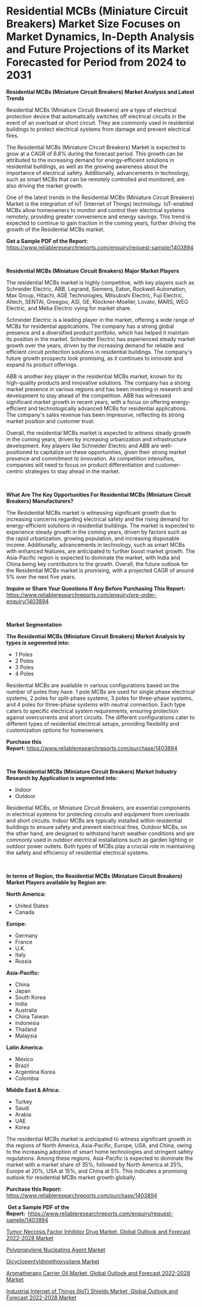 <p><h1>Residential MCBs (Miniature Circuit Breakers) Market Size Focuses on Market Dynamics, In-Depth Analysis and Future Projections of its Market Forecasted for Period from 2024 to 2031</h1></p><p><strong>Residential MCBs (Miniature Circuit Breakers) Market Analysis and Latest Trends</strong></p>
<p><p>Residential MCBs (Miniature Circuit Breakers) are a type of electrical protection device that automatically switches off electrical circuits in the event of an overload or short circuit. They are commonly used in residential buildings to protect electrical systems from damage and prevent electrical fires.</p><p>The Residential MCBs (Miniature Circuit Breakers) Market is expected to grow at a CAGR of 6.8% during the forecast period. This growth can be attributed to the increasing demand for energy-efficient solutions in residential buildings, as well as the growing awareness about the importance of electrical safety. Additionally, advancements in technology, such as smart MCBs that can be remotely controlled and monitored, are also driving the market growth.</p><p>One of the latest trends in the Residential MCBs (Miniature Circuit Breakers) Market is the integration of IoT (Internet of Things) technology. IoT-enabled MCBs allow homeowners to monitor and control their electrical systems remotely, providing greater convenience and energy savings. This trend is expected to continue to gain traction in the coming years, further driving the growth of the Residential MCBs market.</p></p>
<p><strong>Get a Sample PDF of the Report:&nbsp;</strong> <a href="https://www.reliableresearchreports.com/enquiry/request-sample/1403894">https://www.reliableresearchreports.com/enquiry/request-sample/1403894</a></p>
<p>&nbsp;</p>
<p><strong>Residential MCBs (Miniature Circuit Breakers) Major Market Players</strong></p>
<p><p>The residential MCBs market is highly competitive, with key players such as Schneider Electric, ABB, Legrand, Siemens, Eaton, Rockwell Automation, Max Group, Hitachi, AGE Technologies, Mitsubishi Electric, Fuji Electric, Altech, SENTAI, Greegoo, ASI, GE, Klockner-Moeller, Lovato, MARS, WEG Electric, and Meba Electric vying for market share.</p><p>Schneider Electric is a leading player in the market, offering a wide range of MCBs for residential applications. The company has a strong global presence and a diversified product portfolio, which has helped it maintain its position in the market. Schneider Electric has experienced steady market growth over the years, driven by the increasing demand for reliable and efficient circuit protection solutions in residential buildings. The company's future growth prospects look promising, as it continues to innovate and expand its product offerings.</p><p>ABB is another key player in the residential MCBs market, known for its high-quality products and innovative solutions. The company has a strong market presence in various regions and has been investing in research and development to stay ahead of the competition. ABB has witnessed significant market growth in recent years, with a focus on offering energy-efficient and technologically advanced MCBs for residential applications. The company's sales revenue has been impressive, reflecting its strong market position and customer trust.</p><p>Overall, the residential MCBs market is expected to witness steady growth in the coming years, driven by increasing urbanization and infrastructure development. Key players like Schneider Electric and ABB are well-positioned to capitalize on these opportunities, given their strong market presence and commitment to innovation. As competition intensifies, companies will need to focus on product differentiation and customer-centric strategies to stay ahead in the market.</p></p>
<p>&nbsp;</p>
<p><strong>What Are The Key Opportunities For Residential MCBs (Miniature Circuit Breakers) Manufacturers?</strong></p>
<p><p>The Residential MCBs market is witnessing significant growth due to increasing concerns regarding electrical safety and the rising demand for energy-efficient solutions in residential buildings. The market is expected to experience steady growth in the coming years, driven by factors such as the rapid urbanization, growing population, and increasing disposable income. Additionally, advancements in technology, such as smart MCBs with enhanced features, are anticipated to further boost market growth. The Asia-Pacific region is expected to dominate the market, with India and China being key contributors to the growth. Overall, the future outlook for the Residential MCBs market is promising, with a projected CAGR of around 5% over the next five years.</p></p>
<p><strong>Inquire or Share Your Questions If Any Before Purchasing This Report:</strong> <a href="https://www.reliableresearchreports.com/enquiry/pre-order-enquiry/1403894">https://www.reliableresearchreports.com/enquiry/pre-order-enquiry/1403894</a></p>
<p>&nbsp;</p>
<p><strong>Market Segmentation</strong></p>
<p><strong>The Residential MCBs (Miniature Circuit Breakers) Market Analysis by types is segmented into:</strong></p>
<p><ul><li>1 Poles</li><li>2 Poles</li><li>3 Poles</li><li>4 Poles</li></ul></p>
<p><p>Residential MCBs are available in various configurations based on the number of poles they have. 1 pole MCBs are used for single phase electrical systems, 2 poles for split-phase systems, 3 poles for three-phase systems, and 4 poles for three-phase systems with neutral connection. Each type caters to specific electrical system requirements, ensuring protection against overcurrents and short circuits. The different configurations cater to different types of residential electrical setups, providing flexibility and customization options for homeowners.</p></p>
<p><strong>Purchase this Report:&nbsp;</strong><a href="https://www.reliableresearchreports.com/purchase/1403894">https://www.reliableresearchreports.com/purchase/1403894</a></p>
<p>&nbsp;</p>
<p><strong>The Residential MCBs (Miniature Circuit Breakers) Market Industry Research by Application is segmented into:</strong></p>
<p><ul><li>Indoor</li><li>Outdoor</li></ul></p>
<p><p>Residential MCBs, or Miniature Circuit Breakers, are essential components in electrical systems for protecting circuits and equipment from overloads and short circuits. Indoor MCBs are typically installed within residential buildings to ensure safety and prevent electrical fires. Outdoor MCBs, on the other hand, are designed to withstand harsh weather conditions and are commonly used in outdoor electrical installations such as garden lighting or outdoor power outlets. Both types of MCBs play a crucial role in maintaining the safety and efficiency of residential electrical systems.</p></p>
<p>&nbsp;</p>
<p><strong>In terms of Region, the Residential MCBs (Miniature Circuit Breakers) Market Players available by Region are:</strong></p>
<p>
    <p> <strong> North America: </strong>
        <ul>
            <li>United States</li>
            <li>Canada</li>
        </ul>
        </p> 
    <p> <strong> Europe: </strong>
        <ul>
            <li>Germany</li>
            <li>France</li>
            <li>U.K.</li>
            <li>Italy</li>
            <li>Russia</li>
        </ul>
        </p> 
    <p> <strong> Asia-Pacific: </strong>
        <ul>
            <li>China</li>
            <li>Japan</li>
            <li>South Korea</li>
            <li>India</li>
            <li>Australia</li>
            <li>China Taiwan</li>
            <li>Indonesia</li>
            <li>Thailand</li>
            <li>Malaysia</li>
        </ul>
        </p> 
    <p> <strong> Latin America: </strong>
        <ul>
            <li>Mexico</li>
            <li>Brazil</li>
            <li>Argentina Korea</li>
            <li>Colombia</li>
        </ul>
        </p> 
    <p> <strong> Middle East & Africa: </strong>
        <ul>
            <li>Turkey</li>
            <li>Saudi</li>
            <li>Arabia</li>
            <li>UAE</li>
            <li>Korea</li>
        </ul>
    </p>
    </p>
<p><p>The residential MCBs market is anticipated to witness significant growth in the regions of North America, Asia-Pacific, Europe, USA, and China, owing to the increasing adoption of smart home technologies and stringent safety regulations. Among these regions, Asia-Pacific is expected to dominate the market with a market share of 35%, followed by North America at 25%, Europe at 20%, USA at 15%, and China at 5%. This indicates a promising outlook for residential MCBs market growth globally.</p></p>
<p><strong>Purchase this Report: </strong><a href="https://www.reliableresearchreports.com/purchase/1403894">https://www.reliableresearchreports.com/purchase/1403894</a></p>
<p>&nbsp;<strong>Get a Sample PDF of the Report:&nbsp;&nbsp;</strong><a href="https://www.reliableresearchreports.com/enquiry/request-sample/1403894">https://www.reliableresearchreports.com/enquiry/request-sample/1403894</a></p>
<p><strong></strong></p>
<p><p><a href="https://noble-drawer-34c.notion.site/Tumor-Necrosis-Factor-Inhibitor-Drug-Market-Global-Outlook-and-Forecast-2022-2028-Market-Size-Focus-2537b2b761d742a1bf8aa64b3551250e">Tumor Necrosis Factor Inhibitor Drug Market, Global Outlook and Forecast 2022-2028 Market</a></p><p><a href="https://view.publitas.com/reportprime-1/polypropylene-nucleating-agent-market-size-and-growth-market-segmentation-regional-and-country-breakdowns-and-market-trends-for-period-from-2024-2031/">Polypropylene Nucleating Agent Market</a></p><p><a href="https://view.publitas.com/reportprime-1/dicyclopentyldimethoxysilane-market-research-report-the-key-to-successful-business-strategy-forecasted-for-period-from-2024-2031/">Dicyclopentyldimethoxysilane Market</a></p><p><a href="https://meowing-canidae-761.notion.site/Aromatherapy-Carrier-Oil-Market-Global-Outlook-and-Forecast-2022-2028-Market-Analysis-Examines-its--675d033e149a4b2cb67292afdb6f5043">Aromatherapy Carrier Oil Market, Global Outlook and Forecast 2022-2028 Market</a></p><p><a href="https://fearless-okapi-6c8.notion.site/Industrial-Internet-of-Things-IIoT-Shields-Market-Global-Outlook-and-Forecast-2022-2028-Market-Of-1cfe834cb67e45e4b1d338bf58b70dd5">Industrial Internet of Things (IIoT) Shields Market, Global Outlook and Forecast 2022-2028 Market</a></p></p>